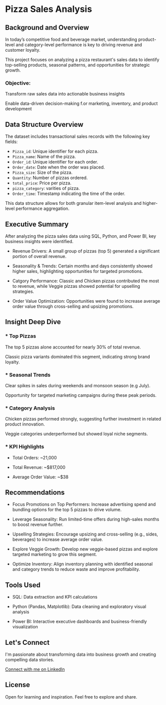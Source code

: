 # Pizza Sales Analysis

## Background and Overview
   
In today’s competitive food and beverage market, understanding product-level and category-level performance is key to driving revenue and customer loyalty.

This project focuses on analyzing a pizza restaurant's sales data to identify top-selling products, seasonal patterns, and opportunities for strategic growth.

### Objective:
Transform raw sales data into actionable business insights

Enable data-driven decision-making f.or marketing, inventory, and product development

## Data Structure Overview
The dataset includes transactional sales records with the following key fields:

- `Pizza_id`: Unique identifier for each pizza.
- `Pizza_name`: Name of the pizza.
- `Order_id`: Unique identifier for each order.
- `Order_date`: Date when the order was placed.
- `Pizza_size`: Size of the pizza.
- `Quantity`: Number of pizzas ordered.
- `total_price`: Price per pizza.
- `pizza_category`: varities of pizza.
- `Order_time`: Timestamp indicating the time of the order.

This data structure allows for both granular item-level analysis and higher-level performance aggregation.

## Executive Summary

After analyzing the pizza sales data using SQL, Python, and Power BI, key business insights were identified.

* Revenue Drivers: A small group of pizzas (top 5) generated a significant portion of overall revenue.

* Seasonality & Trends: Certain months and days consistently showed higher sales, highlighting opportunities for targeted promotions.
 
* Catgory Performance: Classic and Chicken pizzas contributed the most to revenue, while Veggie pizzas showed potential for upselling strategies.

* Order Value Optimization: Opportunities were found to increase average order value through cross-selling and upsizing promotions.

## Insight Deep Dive

### * Top Pizzas

The top 5 pizzas alone accounted for nearly 30% of total revenue.

Classic pizza variants dominated this segment, indicating strong brand loyalty.

### * Seasonal Trends

Clear spikes in sales during weekends and monsoon season (e.g July).

Opportunity for targeted marketing campaigns during these peak periods.

### * Category Analysis

Chicken pizzas performed strongly, suggesting further investment in related product innovation.

Veggie categories underperformed but showed loyal niche segments.

### * KPI Highlights

* Total Orders: ~21,000

* Total Revenue: ~$817,000

* Average Order Value: ~$38

## Recommendations
* Focus Promotions on Top Performers: Increase advertising spend and bundling options for the top 5 pizzas to drive volume.

* Leverage Seasonality: Run limited-time offers during high-sales months to boost revenue further.

* Upselling Strategies: Encourage upsizing and cross-selling (e.g., sides, beverages) to increase average order value.

* Explore Veggie Growth: Develop new veggie-based pizzas and explore targeted marketing to grow this segment.

* Optimize Inventory: Align inventory planning with identified seasonal and category trends to reduce waste and improve profitability.

## Tools Used

* SQL: Data extraction and KPI calculations

* Python (Pandas, Matplotlib): Data cleaning and exploratory visual analysis

* Power BI: Interactive executive dashboards and business-friendly visualization

## Let's Connect

I'm passionate about transforming data into business growth and creating compelling data stories.

[Connect with me on LinkedIn](https://www.linkedin.com/in/naveena-data-analyst/)

## License

Open for learning and inspiration. Feel free to explore and share.
